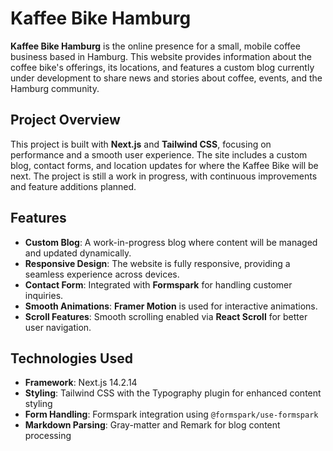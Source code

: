 # Kaffee Bike Hamburg

**Kaffee Bike Hamburg** is the online presence for a small, mobile coffee business based in Hamburg. This website provides information about the coffee bike's offerings, its locations, and features a custom blog currently under development to share news and stories about coffee, events, and the Hamburg community.

## Project Overview

This project is built with **Next.js** and **Tailwind CSS**, focusing on performance and a smooth user experience. The site includes a custom blog, contact forms, and location updates for where the Kaffee Bike will be next. The project is still a work in progress, with continuous improvements and feature additions planned.

## Features

- **Custom Blog**: A work-in-progress blog where content will be managed and updated dynamically.
- **Responsive Design**: The website is fully responsive, providing a seamless experience across devices.
- **Contact Form**: Integrated with **Formspark** for handling customer inquiries.
- **Smooth Animations**: **Framer Motion** is used for interactive animations.
- **Scroll Features**: Smooth scrolling enabled via **React Scroll** for better user navigation.

## Technologies Used

- **Framework**: Next.js 14.2.14
- **Styling**: Tailwind CSS with the Typography plugin for enhanced content styling
- **Form Handling**: Formspark integration using `@formspark/use-formspark`
- **Markdown Parsing**: Gray-matter and Remark for blog content processing
